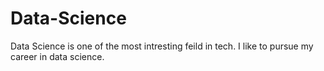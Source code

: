 # Data-Science
Data Science is one of the most intresting feild in tech.
I like to pursue my career in data science.
